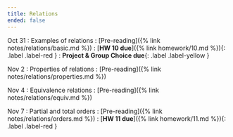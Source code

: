```yaml
---
title: Relations 
ended: false
---
```


Oct 31 
: Examples of relations 
  : [Pre-reading]({% link notes/relations/basic.md %})
: [**HW 10 due**]({% link homework/10.md %}){: .label .label-red }
: **Project & Group Choice due**{: .label .label-yellow }

Nov 2 
: Properties of relations
  : [Pre-reading]({% link notes/relations/properties.md %})

Nov 4 
: Equivalence relations 
  : [Pre-reading]({% link notes/relations/equiv.md %})

Nov 7
: Partial and total orders 
  : [Pre-reading]({% link notes/relations/orders.md %})
: [**HW 11 due**]({% link homework/11.md %}){: .label .label-red }
